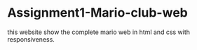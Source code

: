 # Assignment1-Mario-club-web
this website show the complete mario web in html and css with responsiveness.
